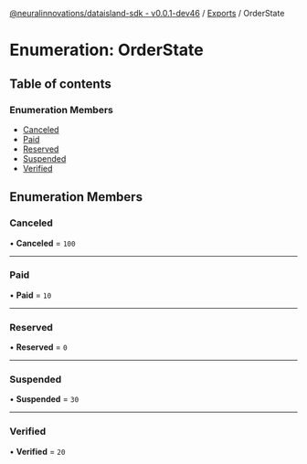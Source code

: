 [@neuralinnovations/dataisland-sdk - v0.0.1-dev46](../../README.md) / [Exports](../modules.md) / OrderState

# Enumeration: OrderState

## Table of contents

### Enumeration Members

- [Canceled](OrderState.md#canceled)
- [Paid](OrderState.md#paid)
- [Reserved](OrderState.md#reserved)
- [Suspended](OrderState.md#suspended)
- [Verified](OrderState.md#verified)

## Enumeration Members

### Canceled

• **Canceled** = ``100``

___

### Paid

• **Paid** = ``10``

___

### Reserved

• **Reserved** = ``0``

___

### Suspended

• **Suspended** = ``30``

___

### Verified

• **Verified** = ``20``
